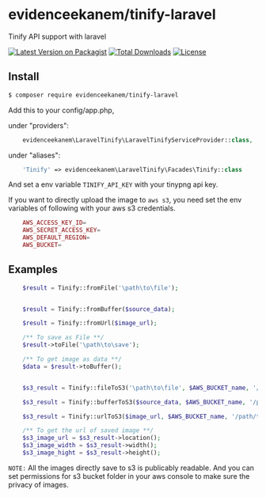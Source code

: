 # evidenceekanem/tinify-laravel
Tinify API support with laravel

[![Latest Version on Packagist](https://img.shields.io/packagist/v/evidenceekanem/tinify-laravel?label=version)](https://packagist.org/packages/evidenceekanem/tinify-laravel)
[![Total Downloads](http://poser.pugx.org/evidenceekanem/tinify-laravel/downloads)](https://packagist.org/packages/evidenceekanem/tinify-laravel)
[![License](http://poser.pugx.org/evidenceekanem/tinify-laravel/license)](https://packagist.org/packages/evidenceekanem/tinify-laravel)
## Install

``` bash
$ composer require evidenceekanem/tinify-laravel
```

Add this to your config/app.php, 

under "providers":
```php
    evidenceekanem\LaravelTinify\LaravelTinifyServiceProvider::class,
```
under "aliases":

```php
    'Tinify' => evidenceekanem\LaravelTinify\Facades\Tinify::class
```


And set a env variable `TINIFY_API_KEY` with your tinypng api key.

If you want to directly upload the image to `aws s3`, you need set the env variables of following with your aws s3 credentials.

```php
    AWS_ACCESS_KEY_ID=
    AWS_SECRET_ACCESS_KEY=
    AWS_DEFAULT_REGION=
    AWS_BUCKET=
```

## Examples

```php
	$result = Tinify::fromFile('\path\to\file');


	$result = Tinify::fromBuffer($source_data);

	$result = Tinify::fromUrl($image_url);

	/** To save as File **/
	$result->toFile('\path\to\save');

	/** To get image as data **/
	$data = $result->toBuffer();
```

```php

	$s3_result = Tinify::fileToS3('\path\to\file', $AWS_BUCKET_name, '/path/to/save/in/bucket');

	$s3_result = Tinify::bufferToS3($source_data, $AWS_BUCKET_name, '/path/to/save/in/bucket');

	$s3_result = Tinify::urlToS3($image_url, $AWS_BUCKET_name, '/path/to/save/in/bucket');

	/** To get the url of saved image **/
	$s3_image_url = $s3_result->location();
	$s3_image_width = $s3_result->width();
	$s3_image_hight = $s3_result->height();

```

`NOTE:` All the images directly save to s3 is publicably readable. And you can set permissions for s3 bucket folder in your aws console to make sure the privacy of images.
